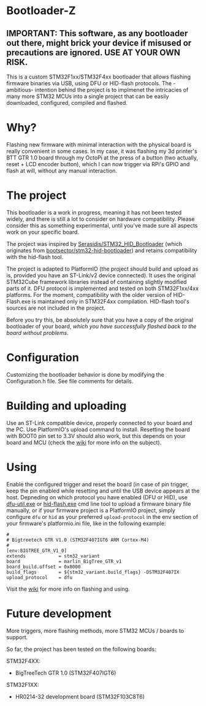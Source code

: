 # Bootloader-Z

## IMPORTANT: This software, as any bootloader out there, might brick your device if misused or precautions are ignored. USE AT YOUR OWN RISK.

This is a custom STM32F1xx/STM32F4xx bootloader that allows flashing firmware binaries via USB, using DFU or HID-flash protocols. The -ambitious- intention behind the project is to implmenet the intricacies of many more STM32 MCUs into a single project that can be easily downloaded, configured, compiled and flashed.

# Why?

Flashing new firmware with minimal interaction with the physical board is really convenient in some cases. In my case, it was flashing my 3d printer's BTT GTR 1.0 board through my OctoPi at the press of a button (two actually, reset + LCD encoder button), which I can now trigger via RPi's GPIO and flash at will, without any manual interaction.

# The project

This bootloader is a work in progress, meaning it has not been tested widely, and there is still a lot to consider on hardware compatibility. Please consider this as something experimental, until you've made sure all aspects work on your specific board.

The project was inspired by [Serasidis/STM32_HID_Bootloader](https://github.com/Serasidis/STM32_HID_Bootloader) (which originates from [bootsector/stm32-hid-bootloader](https://github.com/bootsector/stm32-hid-bootloader)) and retains compatibility with the hid-flash tool.

The project is adapted to PlatformIO (the project should build and upload as is, provided you have an ST-Link/v2 device connected). It uses the original STM32Cube framework libraries instead of containing slightly modified parts of it. DFU protocol is implemented and tested on both STM32F1xx/4xx platforms. For the moment, compatibility with the older version of HID-Flash.exe is maintained only in STM32F4xx compilation. HID-flash tool's sources are not included in the project.

Before you try this, be absolutely sure that you have a copy of the original bootloader of your board, *which you have successfully flashed back to the board without problems*.

# Configuration

Customizing the bootloader behavior is done by modifying the Configuration.h file. See file comments for details.

# Building and uploading

Use an ST-Link compatible device, properly connected to your board and the PC. Use PlatformIO's upload command to install. Resetting the board with BOOT0 pin set to 3.3V should also work, but this depends on your board and MCU (check the [wiki](https://github.com/zeleps/BootloaderZ/wiki) for more info on the subject).

# Using

Enable the configured trigger and reset the board (in case of pin trigger, keep the pin enabled while resetting and until the USB device appears at the host. Depneding on which protocol you have enabled (DFU or HID), use [dfu-util.exe](https://github.com/Stefan-Schmidt/dfu-util) or [hid-flash.exe](https://github.com/Serasidis/STM32_HID_Bootloader/releases) cmd line tool to upload a firmware binary file manually, or if your firmware project is a PlatformIO project, simply configure `dfu` or `hid` as your preferred `upload-protocol` in the env section of your firmware's platformio.ini file, like in the following example:

```
#
# Bigtreetech GTR V1.0 (STM32F407IGT6 ARM Cortex-M4)
#
[env:BIGTREE_GTR_V1_0]
extends            = stm32_variant
board              = marlin_BigTree_GTR_v1
board_build.offset = 0x8000
build_flags        = ${stm32_variant.build_flags} -DSTM32F407IX
upload_protocol    = dfu
```

Visit the [wiki](https://github.com/zeleps/BootloaderZ/wiki) for more info on flashing and using.

# Future development

More triggers, more flashing methods, more STM32 MCUs / boards to support.

So far, the project has been tested on the following boards:

STM32F4XX:

- BigTreeTech GTR 1.0 (STM32F407IGT6)

STM32F1XX:

- HR0214-32 development board (STM32F103C8T6)
